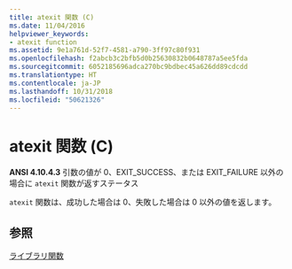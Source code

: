 ```yaml
---
title: atexit 関数 (C)
ms.date: 11/04/2016
helpviewer_keywords:
- atexit function
ms.assetid: 9e1a761d-52f7-4581-a790-3ff97c80f931
ms.openlocfilehash: f2abcb3c2bfb5d0b25630832b0648787a5ee5fda
ms.sourcegitcommit: 6052185696adca270bc9bdbec45a626dd89cdcdd
ms.translationtype: HT
ms.contentlocale: ja-JP
ms.lasthandoff: 10/31/2018
ms.locfileid: "50621326"
---
```

# <a name="atexit-function-c"></a>atexit 関数 (C)

**ANSI 4.10.4.3** 引数の値が 0、EXIT_SUCCESS、または EXIT_FAILURE 以外の場合に `atexit` 関数が返すステータス

`atexit` 関数は、成功した場合は 0、失敗した場合は 0 以外の値を返します。

## <a name="see-also"></a>参照

[ライブラリ関数](../c-language/library-functions.md)